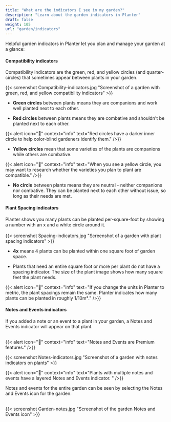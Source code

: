 ```yaml
---
title: "What are the indicators I see in my garden?"
description: "Learn about the garden indicators in Planter"
draft: false
weight: 105
url: "garden/indicators"
---
```

Helpful garden indicators in Planter let you plan and manage your garden at a glance:

#### Compatibility indicators
Compatibility indicators are the green, red, and yellow circles (and quarter-circles) that sometimes appear between plants in your garden. <br />

{{< screenshot Compatibility-indicators.jpg "Screenshot of a garden with green, red, and yellow compatibility indicators" >}} <br />

- **Green circles** between plants means they are companions and work well planted next to each other.

- **Red circles** between plants means they are combative and shouldn't be planted next to each other.

{{< alert icon="🌱" context="info" text="Red circles have a darker inner circle to help color-blind gardeners identify them." />}}

- **Yellow circles** mean that some varieties of the plants are companions while others are combative.

{{< alert icon="🥕" context="info" text="When you see a yellow circle, you may want to research whether the varieties you plan to plant are compatible." />}}

- **No circle** between plants means they are neutral - neither companions nor combative. They can be planted next to each other without issue, so long as their needs are met.

#### Plant Spacing indicators
Planter shows you many plants can be planted per-square-foot by showing a number with an x and a white circle around it. <br /><br />
{{< screenshot Spacing-indicators.jpg "Screenshot of a garden with plant spacing indicators" >}}

- **4x** means 4 plants can be planted within one square foot of garden space.

- Plants that need an entire square foot or more per plant do not have a spacing indicator. The size of the plant image shows how many square feet the plant needs.

{{< alert icon="🌿" context="info" text="If you change the units in Planter to metric, the plant spacings remain the same. Planter indicates how many plants can be planted in roughly 1/10m²." />}}

#### Notes and Events indicators
If you added a note or an event to a plant in your garden, a Notes and Events indicator will appear on that plant.<br /><br />

{{< alert icon="💸" context="info" text="Notes and Events are Premium features." />}}

{{< screenshot Notes-indicators.jpg "Screenshot of a garden with notes indicators on plants" >}}

{{< alert icon="🥬" context="info" text="Plants with multiple notes and events have a layered Notes and Events indicator. " />}}

Notes and events for the entire garden can be seen by selecting the Notes and Events icon for the garden:<br /><br />

{{< screenshot Garden-notes.jpg "Screenshot of the garden Notes and Events icon" >}}

